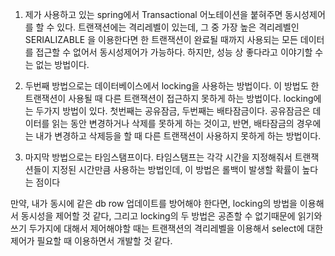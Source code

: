 1. 제가 사용하고 있는 spring에서 Transactional 어노테이션을 붙혀주면 동시성제어를 할 수 있다. 트랜잭션에는 격리레벨이 있는데, 그 중 가장 높은 격리레벨인 SERIALIZABLE 을 이용한다면 한 트랜잭션이 완료될 때까지 사용되는 모든 데이터를 접근할 수 없어서 동시성제어가 가능하다. 하지만, 성능 상 좋다라고 이야기할 수 는 없는 방법이다.

2. 두번째 방법으로는 데이터베이스에서 locking을 사용하는 방법이다. 이 방법도 한 트랜잭션이 사용될 때 다른 트랜잭션이 접근하지 못하게 하는 방법이다. locking에는 두가지 방법이 있다. 첫번째는 공유잠금, 두번째는 배타잠금이다. 공유잠금은 데이터를 읽는 동안 변경하거나 삭제를 못하게 하는 것이고,  반면, 배타잠금의 경우에는 내가 변경하고 삭제등을 할 때 다른 트랜잭션이 사용하지 못하게 하는 방법이다.

3. 마지막 방법으로는 타임스탬프이다. 타임스탬프는 각각 시간을 지정해줘서 트랜잭션들이 지정된 시간만큼 사용하는 방법인데, 이 방법은 롤백이 발생할 확률이 높다는 점이다

만약, 내가 동시에 같은 db row 업데이트를 방어해야 한다면, locking의 방법을 이용해서 동시성을 제어할 것 같다, 그리고 locking의 두 방법은 공존할 수 없기때문에 읽기와 쓰기 두가지에 대해서 제어해야할 때는 트랜잭션의 격리레벨을 이용해서 select에 대한 제어가 필요할 때 이용하면서 개발할 것 같다.
